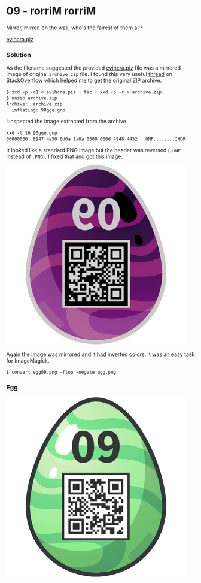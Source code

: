 # 09 - rorriM rorriM

Mirror, mirror, on the wall, who's the fairest of them all?

[evihcra.piz](files/evihcra.piz)

### Solution

As the filename suggested the provided [evihcra.piz](files/evihcra.piz) file was a mirrored image of original `archive.zip` file. I found this very useful [thread](https://unix.stackexchange.com/questions/416401/how-to-reverse-the-content-of-binary-file) on StackOverflow which helped me to get the [original](files/archive.zip) ZIP archive.

```
$ xxd -p -c1 < evihcra.piz | tac | xxd -p -r > archive.zip
$ unzip archive.zip 
Archive:  archive.zip
  inflating: 90gge.gnp
```

I inspected the image extracted from the archive.

```
xxd -l 16 90gge.gnp 
00000000: 8947 4e50 0d0a 1a0a 0000 000d 4948 4452  .GNP........IHDR
```

It looked like a standard PNG image but the header was reversed (`.GNP` instead of `.PNG`). I fixed that and got this image.

![egg09.png](files/egg09.png "egg09.png")

Again the image was mirrored and it had inverted colors. It was an easy task for ImageMagick.

```
$ convert egg09.png -flop -negate egg.png
```

### Egg

![egg.png](files/egg.png "egg.png")
